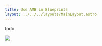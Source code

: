 ```yaml
---
title: Use AMB in Blueprints
layout: ../../../layouts/MainLayout.astro
---
```


todo


![](/bp/bp_overview.png)